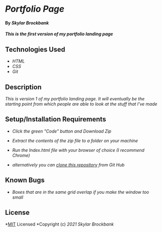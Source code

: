 # _Portfolio Page_

#### By _**Skylar Brockbank**_

#### _This is the first version of my portfolio landing page_

## Technologies Used

* _HTML_
* _CSS_
* _Git_

## Description

_This is version 1 of my portfolio landing page. It will eventually be the starting point from which people are able to look at the stuff that I've made_

## Setup/Installation Requirements

* _Click the green "Code" button and Download Zip_
* _Extract the contents of the zip file to a folder on your machine_
* _Run the Index.html file with your browser of choice (I recommend Chrome)_

* _alternatively you can [clone this repository](https://www.learnhowtoprogram.com/introduction-to-programming/git-html-and-css/practice-github-remote-repositories) from Git Hub_


## Known Bugs

* _Boxes that are in the same grid overlap if you make the window too small_

## License

*[MIT](https://opensource.org/licenses/MIT) Licensed
*Copyright (c) _2021_ _Skylar Brockbank_